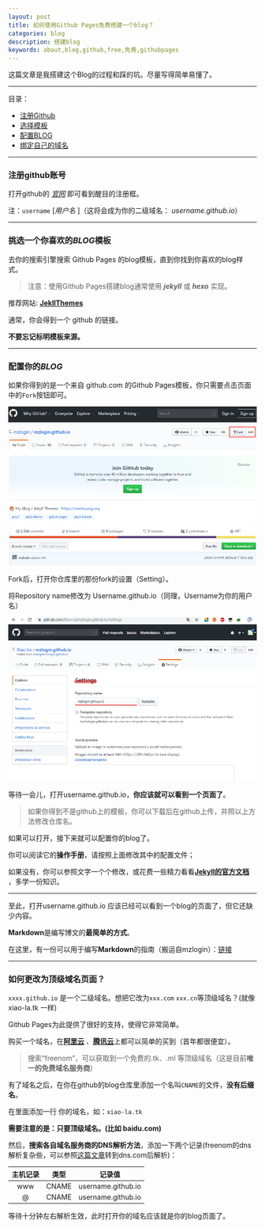 ```yaml
---
layout: post
title: 如何使用Github Pages免费搭建一个blog？
categories: blog
description: 搭建blog
keywords: about,blog,github,free,免费,githubpages
---
```






这篇文章是我搭建这个Blog的过程和踩的坑。尽量写得简单易懂了。

------

目录：

* [注册Github](#注册github账号)
* [选择模板](#挑选一个你喜欢的*BLOG*模板)
* [配置BLOG](#配置你的*BLOG*)
* [绑定自己的域名](#如何更改为顶级域名页面？)

------

### 注册github账号

打开github的 [*官网*](www.github.com)  即可看到醒目的注册框。

注：`username` [*用户名* ]（这将会成为你的二级域名： *username.github.io*）

------



### 挑选一个你喜欢的*BLOG*模板

去你的搜索引擎搜索 Github Pages 的blog模板，直到你找到你喜欢的blog样式。

> 注意：使用Github Pages搭建blog通常使用 ***jekyll*** 或 ***hexo*** 实现。

推荐网站: **[JekllThemes](http://jekyllthemes.org/)** 

通常，你会得到一个 github 的链接。

**不要忘记标明模板来源。**

------



### 配置你的*BLOG*

如果你得到的是一个来自 github.com 的Github Pages模板，你只需要点击页面中的`Fork`按钮即可。

![fork按钮](\images\2019-11-13-1.png)

Fork后，打开你仓库里的那份fork的设置（Setting）。

将Repository name修改为 Username.github.io（同理，Username为你的用户名）

![fork按钮](\images\2019-11-13-2.png)

等待一会儿，打开username.github.io，**你应该就可以看到一个页面了**。

> 如果你得到不是github上的模板，你可以下载后在github上传，并照以上方法修改仓库名。
>

如果可以打开，接下来就可以配置你的blog了。

你可以阅读它的**操作手册**，请按照上面修改其中的配置文件；

如果没有，你可以参照文字一个个修改，或花费一些精力看看[**Jekyll的官方文档**](https://jekyllrb.com/) ，多学一份知识。

------

至此，打开username.github.io 应该已经可以看到一个blog的页面了，但它还缺少内容。

**Markdown**是编写博文的**最简单的方式**。

在这里，有一份可以用于编写**Markdown**的指南（搬运自mzlogin）：[链接](http://xiao-la.tk/2019/11/13/%E4%B8%8D%E6%9D%83%E5%A8%81Markdown%E6%8C%87%E5%8D%97/)

------

### 如何更改为顶级域名页面？

`xxxx.github.io` 是一个二级域名。想把它改为`xxx.com` `xxx.cn`等顶级域名？(就像 xiao-la.tk 一样)

Github Pages为此提供了很好的支持，使得它非常简单。

购买一个域名，在[**阿里云**](www.aliyun.com) 、[**腾讯云**](https://cloud.tencent.com/)上都可以简单的买到（首年都很便宜）。

> 搜索“freenom”，可以获取到一个免费的.tk、.ml 等顶级域名（这是目前**唯一的免费域名服务商**）
>

有了域名之后，在你在github的blog仓库里添加一个名叫`CNAME`的文件，**没有后缀名**。

在里面添加一行 你的域名，如：`xiao-la.tk`

**需要注意的是：只要顶级域名。(比如 baidu.com)**

然后，**搜索各自域名服务商的DNS解析方法**，添加一下两个记录(freenom的dns解析复杂些，可以参照[这篇文章](https://lfei.life/chdnsserver-of-freenom/)转到dns.com后解析)：

| 主机记录 | 类型  |       记录值       |
| :------: | :---: | :----------------: |
|   www    | CNAME | username.github.io |
|    @     | CNAME | username.github.io |

等待十分钟左右解析生效，此时打开你的域名应该就是你的blog页面了。

